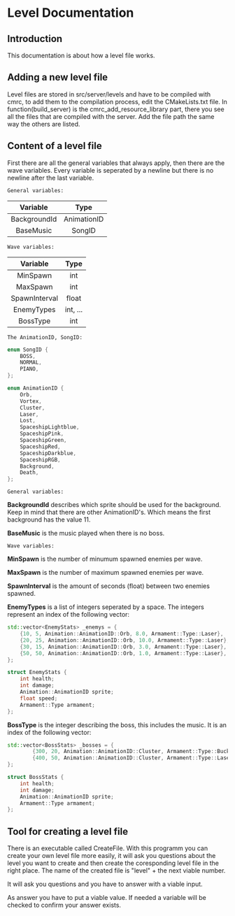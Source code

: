 # Level Documentation

## Introduction
This documentation is about how a level file works.

## Adding a new level file
Level files are stored in src/server/levels and have to be compiled with cmrc, to add them to the compilation process, edit the CMakeLists.txt file. In function(build_server) is the cmrc_add_resource_library part, there you see all the files that are compiled with the server. Add the file path the same way the others are listed.

## Content of a level file
First there are all the general variables that always apply, then there are the wave variables. Every variable is seperated by a newline but there is no newline after the last variable.

    General variables:
|Variable|Type|
| :-: | :-: |
|BackgroundId|AnimationID|
|BaseMusic|SongID|

    Wave variables:
|Variable|Type|
| :-: | :-: |
|MinSpawn|int|
|MaxSpawn|int|
|SpawnInterval|float
|EnemyTypes|int, ...|
|BossType|int|

    The AnimationID, SongID:
```c++
enum SongID {
    BOSS,
    NORMAL,
    PIANO,
};

enum AnimationID {
    Orb,
    Vortex,
    Cluster,
    Laser,
    Lost,
    SpaceshipLightblue,
    SpaceshipPink,
    SpaceshipGreen,
    SpaceshipRed,
    SpaceshipDarkblue,
    SpaceshipRGB,
    Background,
    Death,
};
```

    General variables:

**BackgroundId** describes which sprite should be used for the background. Keep in mind that there are other AnimationID's. Which means the first background has the value 11.

**BaseMusic** is the music played when there is no boss.

    Wave variables:

**MinSpawn** is the number of minumum spawned enemies per wave.

**MaxSpawn** is the number of maximum spawned enemies per wave.

**SpawnInterval** is the amount of seconds (float) between two enemies spawned.

**EnemyTypes** is a list of integers seperated by a space. The integers represent an index of the following vector:

```c++
std::vector<EnemyStats> _enemys = {
    {10, 5, Animation::AnimationID::Orb, 8.0, Armament::Type::Laser},
    {20, 25, Animation::AnimationID::Orb, 10.0, Armament::Type::Laser},
    {30, 15, Animation::AnimationID::Orb, 3.0, Armament::Type::Laser},
    {50, 50, Animation::AnimationID::Orb, 1.0, Armament::Type::Laser},
};

struct EnemyStats {
    int health;
    int damage;
    Animation::AnimationID sprite;
    float speed;
    Armament::Type armament;
};
```

**BossType** is the integer describing the boss, this includes the music. It is an index of the following vector:

```c++
std::vector<BossStats> _bosses = {
        {300, 20, Animation::AnimationID::Cluster, Armament::Type::Buckshot},
        {400, 50, Animation::AnimationID::Cluster, Armament::Type::Laser},
};

struct BossStats {
    int health;
    int damage;
    Animation::AnimationID sprite;
    Armament::Type armament;
};
```

<!-- ## Implemented Enemys and Bosses -->

## Tool for creating a level file
There is an executable called CreateFile. With this programm you can create your own level file more easily, it will ask you questions about the level you want to create and then create the coresponding level file in the right place. The name of the created file is "level" + the next viable number.

It will ask you questions and you have to answer with a viable input.

As answer you have to put a viable value. If needed a variable will be checked to confirm your answer exists.